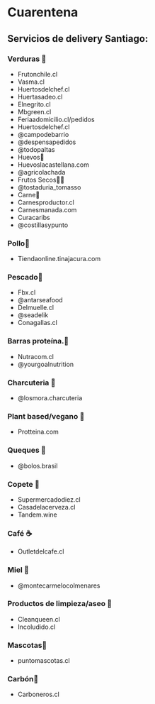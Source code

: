 # Cuarentena

## Servicios de delivery Santiago:

### Verduras 🥒

* Frutonchile.cl
* Vasma.cl
* Huertosdelchef.cl
* Huertasadeo.cl
* Elnegrito.cl
* Mbgreen.cl
* Feriaadomicilio.cl/pedidos
* Huertosdelchef.cl
* @campodebarrio
* @despensapedidos
* @todopaltas
* Huevos🥚
* Huevoslacastellana.com
* @agricolachada
* Frutos Secos🥜🌰
* @tostaduria_tomasso
* Carne🍖
* Carnesproductor.cl
* Carnesmanada.com
* Curacaribs
* @costillasypunto

### Pollo🍖

* Tiendaonline.tinajacura.com

### Pescado🐠

* Fbx.cl
* @antarseafood
* Delmuelle.cl
* @seadelik
* Conagallas.cl

### Barras proteína.🍫

* Nutracom.cl
* @yourgoalnutrition

### Charcuteria 🥓

* @losmora.charcuteria

### Plant based/vegano 🥦

* Protteina.com

### Queques 🧁

* @bolos.brasil

### Copete 🥂

* Supermercadodiez.cl
* Casadelacerveza.cl
* Tandem.wine

### Café ☕

* Outletdelcafe.cl

### Miel 🍜

* @montecarmelocolmenares

### Productos de limpieza/aseo 🧹

* Cleanqueen.cl
* Incoludido.cl

### Mascotas🐶

* puntomascotas.cl

### Carbón🥩

* Carboneros.cl